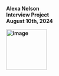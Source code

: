 <Strong> Alexa Nelson <Strong> <br>
<Strong> Interview Project <Strong> <br>
<Strong> August 10th, 2024 <Strong>

<img width="110" alt="image" src="https://github.com/user-attachments/assets/30d1d3c9-b71d-47dc-a38c-733e90814b69">

